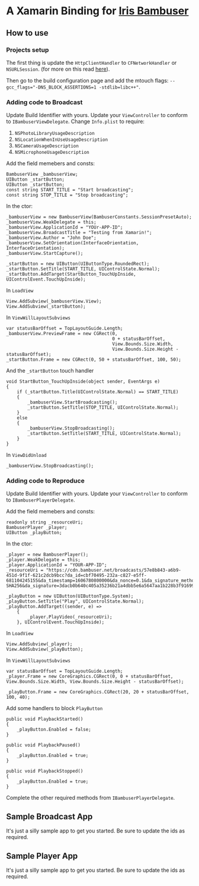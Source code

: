 # A Xamarin Binding for [Iris Bambuser](https://irisplatform.io/docs/)

## How to use

### Projects setup

The first thing is update the `HttpClientHandler` to `CFNetworkHandler` or `NSURLSession`. (for more on this read [here](https://docs.microsoft.com/en-us/xamarin/cross-platform/macios/http-stack)).

Then go to the build configuration page and add the mtouch flags: `--gcc_flags="-DNS_BLOCK_ASSERTIONS=1 -stdlib=libc++"`.

### Adding code to Broadcast

Update Build Identifier with yours.
Update your `ViewController` to conform to `IBambuserViewDelegate`.
Change `Info.plist` to require:
1. `NSPhotoLibraryUsageDescription`
2. `NSLocationWhenInUseUsageDescription`
3. `NSCameraUsageDescription`
4. `NSMicrophoneUsageDescription`

Add the field memebers and consts:
```
BambuserView _bambuserView;
UIButton _startButton;
UIButton _startButton;
const string START_TITLE = "Start broadcasting";
const string STOP_TITLE = "Stop broadcasting";
```

In the ctor:
```
_bambuserView = new BambuserView(BambuserConstants.SessionPresetAuto);
_bambuserView.WeakDelegate = this;
_bambuserView.ApplicationId = "YOUr-APP-ID";
_bambuserView.BroadcastTitle = "Testing from Xamarin!";
_bambuserView.Author = "John Doe";
_bambuserView.SetOrientation(InterfaceOrientation, InterfaceOrientation);
_bambuserView.StartCapture();

_startButton = new UIButton(UIButtonType.RoundedRect);
_startButton.SetTitle(START_TITLE, UIControlState.Normal);
_startButton.AddTarget(StartButton_TouchUpInside, UIControlEvent.TouchUpInside);
```

In `LoadView`
```
View.AddSubview(_bambuserView.View);
View.AddSubview(_startButton);
```

In `ViewWillLayoutSubviews`
```
var statusBarOffset = TopLayoutGuide.Length;
_bambuserView.PreviewFrame = new CGRect(0,
                                        0 + statusBarOffset,
                                        View.Bounds.Size.Width,
                                        View.Bounds.Size.Height - statusBarOffset);
_startButton.Frame = new CGRect(0, 50 + statusBarOffset, 100, 50);
```

And the `_startButton` touch handler
```
void StartButton_TouchUpInside(object sender, EventArgs e)
{
    if (_startButton.Title(UIControlState.Normal) == START_TITLE)
    {
        _bambuserView.StartBroadcasting();
        _startButton.SetTitle(STOP_TITLE, UIControlState.Normal);
    }
    else
    {
        _bambuserView.StopBroadcasting();
        _startButton.SetTitle(START_TITLE, UIControlState.Normal);
    }
}
```

In `ViewDidUnload`
```
_bambuserView.StopBroadcasting();
```

### Adding code to Reproduce

Update Build Identifier with yours.
Update your `ViewController` to conform to `IBambuserPlayerDelegate`.

Add the field memebers and consts:
```
readonly string _resourceUri;
BambuserPlayer _player;
UIButton _playButton;
```

In the ctor:
```
_player = new BambuserPlayer();
_player.WeakDelegate = this;
_player.ApplicationId = "YOUR-APP-ID";
_resourceUri = "https://cdn.bambuser.net/broadcasts/57e8b843-a6b9-451d-9f1f-621c2dcb9bcc?da_id=cbf70495-232a-c827-e5ff-681104245155&da_timestamp=1606780800000&da_nonce=0.1&da_signature_method=HMAC-SHA256&da_signature=3dacb0b640c405a35236b21a4dbb5e6a5647aa1b228b3f91699020803e000756";

_playButton = new UIButton(UIButtonType.System);
_playButton.SetTitle("Play", UIControlState.Normal);
_playButton.AddTarget((sender, e) =>
    {
        _player.PlayVideo(_resourceUri);
    }, UIControlEvent.TouchUpInside);
```

In `LoadView`
```
View.AddSubview(_player);
View.AddSubview(_playButton);
```

In `ViewWillLayoutSubviews`
```
var statusBarOffset = TopLayoutGuide.Length;
_player.Frame = new CoreGraphics.CGRect(0, 0 + statusBarOffset, View.Bounds.Size.Width, View.Bounds.Size.Height - statusBarOffset);

_playButton.Frame = new CoreGraphics.CGRect(20, 20 + statusBarOffset, 100, 40);
```

Add some handlers to block `PlayButton`
```
public void PlaybackStarted()
{
    _playButton.Enabled = false;
}

public void PlaybackPaused()
{
    _playButton.Enabled = true;
}

public void PlaybackStopped()
{
    _playButton.Enabled = true;
}
```

Complete the other required methods from `IBambuserPlayerDelegate`.

## Sample Broadcast App

It's just a silly sample app to get you started.
Be sure to update the ids as required.

## Sample Player App

It's just a silly sample app to get you started.
Be sure to update the ids as required.